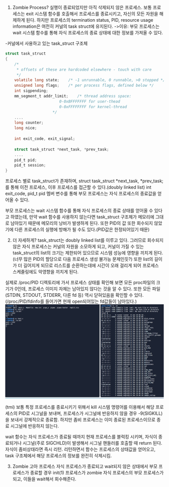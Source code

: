 1. Zombie Process?
실행이 종료되었지만 아직 삭제되지 않은 프로세스.
보통 프로세스는 exit 시스템 함수를 호출해서 프로세스를 종료시키고, 자신의 모든 자원을 해제하게 된다.
하지만 프로세스의 termination status, PID, resource usage information은 여전히 커널의 task struct에 유지된다.
->이유: 부모 프로세스는 wait 시스템 함수를 통해 자식 프로세스의 종료 상태에 대한 정보를 가져올 수 있다.

-커널에서 사용하고 있는 task_struct 구조체
```C
struct task_struct 
{
    /*
     * offsets of these are hardcoded elsewhere - touch with care
     */
    volatile long state;    /* -1 unrunnable, 0 runnable, >0 stopped */
    unsigned long flags;    /* per process flags, defined below */
    int sigpending;
    mm_segment_t addr_limit;    /* thread address space:
                        0-0xBFFFFFFF for user-thead
                        0-0xFFFFFFFF for kernel-thread
                     */
    ....
    long counter;
    long nice;

    int exit_code, exit_signal;

	struct task_struct *next_task, *prev_task;
    ....
    pid_t pid;
    pid_t session;
}
```
프로세스 별로 task_struct가 존재하며, struct task_struct *next_task, *prev_task;를 통해 이전 프로세스, 이후 프로세스를 접근할 수 있다.(doubly linked list)
int exit_code, pid_t pid 멤버 변수를 통해 부모 프로세스는 자식 프로세스의 종료값을 얻어올 수 있다.

부모 프로세스는 wait 시스템 함수를 통해 자식 프로세스의 종료 상태를 얻어올 수 있다고 하였는데, 만약 wait 함수를 사용하지 않는다면 task_struct 구조체가 메모리에 그대로 남아있기 때문에 메모리의 낭비가 발생하게 된다.
또한 PID의 값 또한 회수되지 않았기에 다른 프로세스의 실행에 방해가 될 수도 있다.(PID값은 한정되어있기 때문)

2. 더 자세하게?
task_struct는 doubly linked list를 이루고 있다.
그러므로 회수되지 않은 자식 프로세스는 커널의 자원을 소모하게 되고, 커널이 가질 수 있는 task_struct의 list의 크기는 제한되어 있으므로 시스템 성능에 영향을 끼치게 된다.(너무 많은 PID의 할당으로 다음 프로세스 생성 불가능 문제인듯?)
또한 list의 길이가 더 길어지게 되므로 리스트를 순환하는데에 시간이 오래 걸리게 되어 프로세스 스케줄링에도 악영향을 끼치게 된다.

실제로 /proc/PID 디렉토리에 가서 프로세스 상태를 확인해 보면 모든 proc파일의 크기가 0인데, 프로세스 이미지 자체는 남아있지 않다는 것을 알 수 있다. 또한 모든 파일(STDIN, STDOUT, STDERR, 다른 fd 등) 역시 닫혀있음을 확인할 수 있다. (/proc/PID/fdinfo를 들어가면 현재 open되어있는 fd값들이 남아있다.)
![img](/process.png)

(tmi)
보통 특정 프로세스를 종료시키기 위해서 kill 시스템 명령어를 이용해서 해당 프로세스의 PID로 시그널을 보내며, 프로세스가 시그널에 반응하지 않을 경우 -9(SIGKILL)을 보내서 강제적으로 종료함.
하지만 좀비 프로세스는 이미 종료된 프로세스이므로 종료 시그널에 반응하지 않는다.

wait 함수는 자식 프로세스가 종료될 때까지 현재 프로세스를 블럭킹 시키며, 자식이 종료되거나 시그널(주로 SIGCHLD)이 발생해서 시그널 핸들러를 호출할 때 return 된다.
자식이 좀비상태라면 즉시 리턴.
리턴하면서 함수는 프로세스의 상태값을 얻어오고, task 구조체에서 해당 프로세스의 정보를 완전히 삭제시킴.

3. Zombie 고아 프로세스
자식 프로세스가 종료되고 wait되지 않은 상태에서 부모 프로세스가 종료할 경우 init(1) 프로세스가 zombie 자식 프로세스의 부모 프로세스가 되고, 이들을 wait해서 회수해준다.
